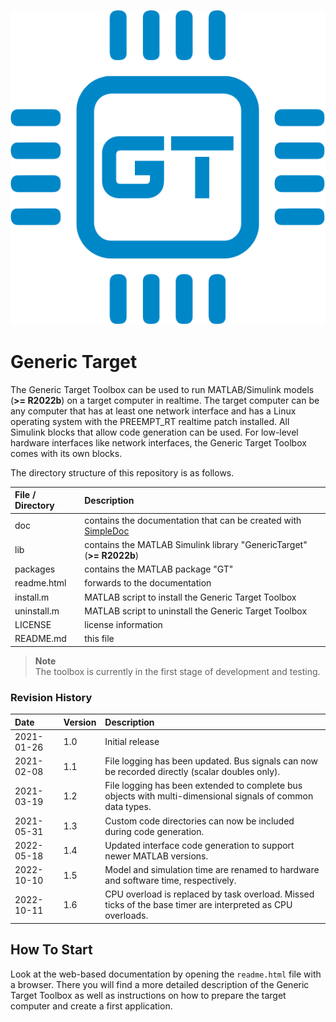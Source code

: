 ![](doc/img/icon.svg)

# Generic Target

The Generic Target Toolbox can be used to run MATLAB/Simulink models (**>= R2022b**) on a target computer in realtime.
The target computer can be any computer that has at least one network interface and has a Linux operating system with
the PREEMPT_RT realtime patch installed. All Simulink blocks that allow code generation can be used. For low-level hardware
interfaces like network interfaces, the Generic Target Toolbox comes with its own blocks.

The directory structure of this repository is as follows.

| File / Directory   | Description                                                                                                  |
| :----------------- | :----------------------------------------------------------------------------------------------------------- |
| doc                | contains the documentation that can be created with [SimpleDoc](https://github.com/RobertDamerius/SimpleDoc) |
| lib                | contains the MATLAB Simulink library "GenericTarget" (**>= R2022b**)                                         |
| packages           | contains the MATLAB package "GT"                                                                             |
| readme.html        | forwards to the documentation                                                                                |
| install.m          | MATLAB script to install the Generic Target Toolbox                                                          |
| uninstall.m        | MATLAB script to uninstall the Generic Target Toolbox                                                        |
| LICENSE            | license information                                                                                          |
| README.md          | this file                                                                                                    |


> **Note**<br>
> The toolbox is currently in the first stage of development and testing.

### Revision History
| Date        | Version  | Description                                                                                                                     |
| :---------- | :------- | :------------------------------------------------------------------------------------------------------------------------------ |
| 2021-01-26  | 1.0      | Initial release                                                                                                                 |
| 2021-02-08  | 1.1      | File logging has been updated. Bus signals can now be recorded directly (scalar doubles only).                                  |
| 2021-03-19  | 1.2      | File logging has been extended to complete bus objects with multi-dimensional signals of common data types.                     |
| 2021-05-31  | 1.3      | Custom code directories can now be included during code generation.                                                             |
| 2022-05-18  | 1.4      | Updated interface code generation to support newer MATLAB versions.                                                             |
| 2022-10-10  | 1.5      | Model and simulation time are renamed to hardware and software time, respectively.                                              |
| 2022-10-11  | 1.6      | CPU overload is replaced by task overload. Missed ticks of the base timer are interpreted as CPU overloads.                     |


## How To Start
Look at the web-based documentation by opening the ``readme.html`` file with a browser. There you will find a more
detailed description of the Generic Target Toolbox as well as instructions on how to prepare the target computer and create
a first application.
